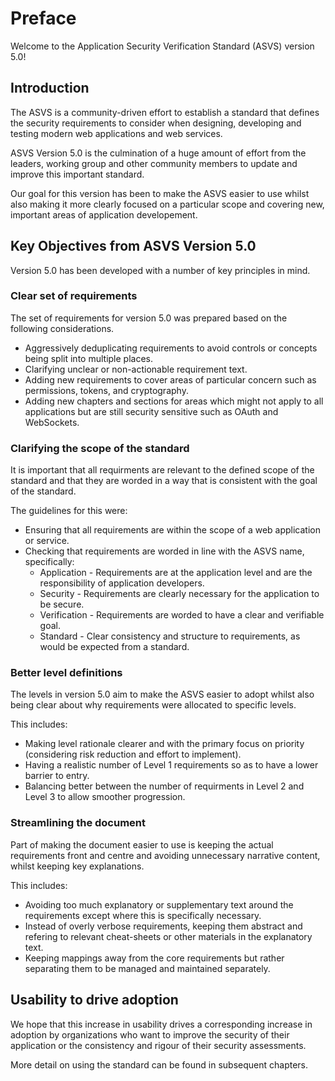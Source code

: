 # Preface

Welcome to the Application Security Verification Standard (ASVS) version 5.0!

## Introduction

The ASVS is a community-driven effort to establish a standard that defines the security requirements to consider when designing, developing and testing modern web applications and web services.

ASVS Version 5.0 is the culmination of a huge amount of effort from the leaders, working group and other community members to update and improve this important standard.

Our goal for this version has been to make the ASVS easier to use whilst also making it more clearly focused on a particular scope and covering new, important areas of application developement.

## Key Objectives from ASVS Version 5.0

Version 5.0 has been developed with a number of key principles in mind.

### Clear set of requirements

The set of requirements for version 5.0 was prepared based on the following considerations.

* Aggressively deduplicating requirements to avoid controls or concepts being split into multiple places.
* Clarifying unclear or non-actionable requirement text.
* Adding new requirements to cover areas of particular concern such as permissions, tokens, and cryptography.
* Adding new chapters and sections for areas which might not apply to all applications but are still security sensitive such as OAuth and WebSockets.

### Clarifying the scope of the standard

It is important that all requirments are relevant to the defined scope of the standard and that they are worded in a way that is consistent with the goal of the standard.

The guidelines for this were:

* Ensuring that all requirements are within the scope of a web application or service.
* Checking that requirements are worded in line with the ASVS name, specifically:
    * Application - Requirements are at the application level and are the responsibility of application developers.
    * Security - Requirements are clearly necessary for the application to be secure.
    * Verification - Requirements are worded to have a clear and verifiable goal.
    * Standard - Clear consistency and structure to requirements, as would be expected from a standard.

### Better level definitions

The levels in version 5.0 aim to make the ASVS easier to adopt whilst also being clear about why requirements were allocated to specific levels.

This includes:

* Making level rationale clearer and with the primary focus on priority (considering risk reduction and effort to implement).
* Having a realistic number of Level 1 requirements so as to have a lower barrier to entry.
* Balancing better between the number of requirments in Level 2 and Level 3 to allow smoother progression.

### Streamlining the document

Part of making the document easier to use is keeping the actual requirements front and centre and avoiding unnecessary narrative content, whilst keeping key explanations.

This includes:

* Avoiding too much explanatory or supplementary text around the requirements except where this is specifically necessary.
* Instead of overly verbose requirements, keeping them abstract and refering to relevant cheat-sheets or other materials in the explanatory text.
* Keeping mappings away from the core requirements but rather separating them to be managed and maintained separately.

## Usability to drive adoption

We hope that this increase in usability drives a corresponding increase in adoption by organizations who want to improve the security of their application or the consistency and rigour of their security assessments.

More detail on using the standard can be found in subsequent chapters.
